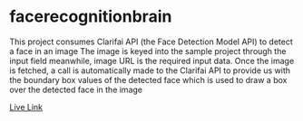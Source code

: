 # facerecognitionbrain

This project consumes Clarifai API (the Face Detection Model API) to detect a face in an image
The image is keyed into the sample project through the input field meanwhile, image URL is the required input data.
Once the image is fetched, a call is automatically made to the Clarifai API to provide us with the boundary box values of the detected face which is used to draw a box over the detected face in the image

[Live Link](https://facerecognitionbrain-chukcy.netlify.app)
